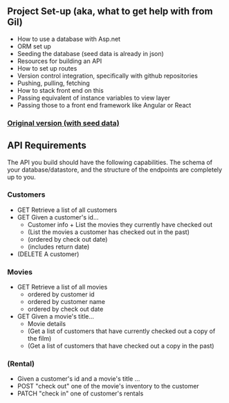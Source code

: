 ﻿## Project Set-up (aka, what to get help with from Gil)
- How to use a database with Asp.net
- ORM set up 
- Seeding the database (seed data is already in json)
- Resources for building an API 
- How to set up routes
- Version control integration, specifically with github repositories
- Pushing, pulling, fetching
- How to stack front end on this
- Passing equivalent of instance variables to view layer
- Passing those to a front end framework like Angular or React

### [Original version (with seed data)](https://github.com/Ada-Developers-Academy/C3Projects--VideoStoreAPI)

## API Requirements
The API you build should have the following capabilities. The schema of your database/datastore, and the structure of the endpoints are completely up to you.

### Customers
- GET Retrieve a list of all customers
- GET Given a customer's id...
    - Customer info + List the movies they currently have checked out
    - (List the movies a customer has checked out in the past)
    - (ordered by check out date)
    - (includes return date)
- (DELETE A customer)

### Movies
- GET Retrieve a list of all movies
    - ordered by customer id
    - ordered by customer name
    - ordered by check out date
- GET Given a movie's title...
    - Movie details  
    - (Get a list of customers that have currently checked out a copy of the film)
    - (Get a list of customers that have checked out a copy in the past)

### (Rental)
- Given a customer's id and a movie's title ...
- POST "check out" one of the movie's inventory to the customer
- PATCH "check in" one of customer's rentals